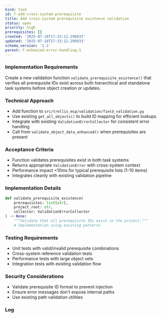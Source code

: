 ```yaml
---
kind: task
id: T-add-cross-system-prerequisite
title: Add cross-system prerequisite existence validation
status: open
priority: high
prerequisites: []
created: '2025-07-18T17:33:12.298933'
updated: '2025-07-18T17:33:12.298933'
schema_version: '1.1'
parent: F-enhanced-error-handling-1
---
```

### Implementation Requirements
Create a new validation function `validate_prerequisite_existence()` that verifies all prerequisite IDs exist across both hierarchical and standalone task systems before object creation or updates.

### Technical Approach
- Add function to `src/trellis_mcp/validation/field_validation.py` 
- Use existing `get_all_objects()` to build ID mapping for efficient lookups
- Integrate with existing `ValidationErrorCollector` for consistent error handling
- Call from `validate_object_data_enhanced()` when prerequisites are present

### Acceptance Criteria
- Function validates prerequisites exist in both task systems
- Returns appropriate `ValidationError` with cross-system context
- Performance impact <10ms for typical prerequisite lists (1-10 items)
- Integrates cleanly with existing validation pipeline

### Implementation Details
```python
def validate_prerequisite_existence(
    prerequisites: list[str], 
    project_root: str,
    collector: ValidationErrorCollector
) -> None:
    """Validate that all prerequisite IDs exist in the project."""
    # Implementation using existing patterns
```

### Testing Requirements
- Unit tests with valid/invalid prerequisite combinations
- Cross-system reference validation tests
- Performance tests with large object sets
- Integration tests with existing validation flow

### Security Considerations
- Validate prerequisite ID format to prevent injection
- Ensure error messages don't expose internal paths
- Use existing path validation utilities

### Log

